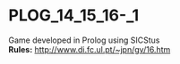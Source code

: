PLOG_14_15_16-_1
================
Game developed in Prolog using SICStus  
**Rules:** http://www.di.fc.ul.pt/~jpn/gv/16.htm